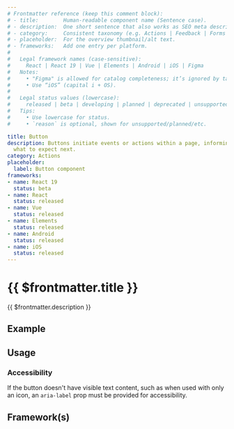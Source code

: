 ```yaml
---
# Frontmatter reference (keep this comment block):
# - title:        Human-readable component name (Sentence case).
# - description:  One short sentence that also works as SEO meta description.
# - category:     Consistent taxonomy (e.g. Actions | Feedback | Forms | Navigation | Data display | Layout | Utilities).
# - placeholder:  For the overview thumbnail/alt text.
# - frameworks:   Add one entry per platform.
#
#   Legal framework names (case-sensitive):
#     React | React 19 | Vue | Elements | Android | iOS | Figma
#   Notes:
#     • "Figma" is allowed for catalog completeness; it’s ignored by tabs/matrix.
#     • Use “iOS” (capital i + OS).
#
#   Legal status values (lowercase):
#     released | beta | developing | planned | deprecated | unsupported
#   Tips:
#     • Use lowercase for status.
#     • `reason` is optional, shown for unsupported/planned/etc.

title: Button
description: Buttons initiate events or actions within a page, informing users of
  what to expect next.
category: Actions
placeholder:
  label: Button component
frameworks:
- name: React 19
  status: beta
- name: React
  status: released
- name: Vue
  status: released
- name: Elements
  status: released
- name: Android
  status: released
- name: iOS
  status: released
---
```

# {{ $frontmatter.title }}
{{ $frontmatter.description }}

<DsComponentStatus align="left" hide-unsupported />

## Example
<ThemeSwitcher />
<button-example />

## Usage

<component-design-guidelines name="Warp - Components / Button" link="https://www.figma.com/file/nkiRpuVu6XRfvY96BA80H8/Components-overview?type=design&node-id=384-34743&mode=design" />

### Accessibility
If the button doesn't have visible text content, such as when used with only an
icon, an `aria-label` prop must be provided for accessibility.

## Framework(s)
<DsCodeTabs />

<component-questions />